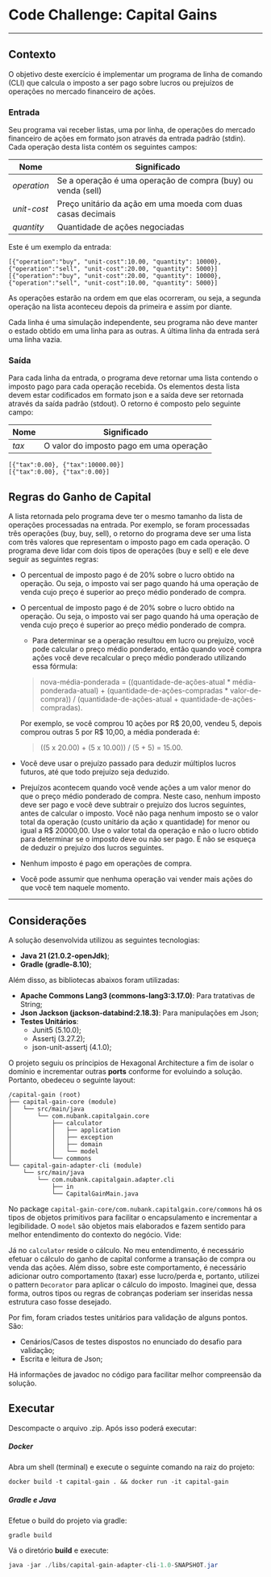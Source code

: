 # Code Challenge: Capital Gains

---

## Contexto

O objetivo deste exercício é implementar um programa de linha de comando (CLI) que calcula o imposto a ser
pago sobre lucros ou prejuízos de operações no mercado financeiro de ações.

### Entrada

Seu programa vai receber listas, uma por linha, de operações do mercado financeiro de ações em formato json através da entrada padrão (stdin). Cada
operação desta lista contém os seguintes campos:

| **Nome**    | **Significado**                                              |
|-------------|--------------------------------------------------------------|
| *operation* | Se a operação é uma operação de compra (buy) ou venda (sell) |
| *unit-cost* | Preço unitário da ação em uma moeda com duas casas decimais  |
| *quantity*  | Quantidade de ações negociadas                               |

Este é um exemplo da entrada:

```
[{"operation":"buy", "unit-cost":10.00, "quantity": 10000},
{"operation":"sell", "unit-cost":20.00, "quantity": 5000}]
[{"operation":"buy", "unit-cost":20.00, "quantity": 10000},
{"operation":"sell", "unit-cost":10.00, "quantity": 5000}]
```

As operações estarão na ordem em que elas ocorreram, ou seja, a segunda operação na lista aconteceu depois da primeira e assim por diante.

Cada linha é uma simulação independente, seu programa não deve manter o estado obtido em uma linha para as outras.
A última linha da entrada será uma linha vazia.

### Saída

Para cada linha da entrada, o programa deve retornar uma lista contendo o imposto pago para cada operação recebida.
Os elementos desta lista devem estar codificados em formato json e a saída deve ser retornada através da saída padrão (stdout). O retorno é composto
pelo seguinte campo:

| **Nome** | **Significado**                         |
|----------|-----------------------------------------|
| *tax*    | O valor do imposto pago em uma operação |

```
[{"tax":0.00}, {"tax":10000.00}]
[{"tax":0.00}, {"tax":0.00}]
```

## Regras do Ganho de Capital

A lista retornada pelo programa deve ter o mesmo tamanho da lista de operações processadas na entrada. Por exemplo, se foram processadas três
operações (buy, buy, sell), o retorno do programa deve ser uma lista com três valores que representam o imposto pago em cada
operação. O programa deve lidar com dois tipos de operações (buy e sell) e ele deve seguir as seguintes regras:

- O percentual de imposto pago é de 20% sobre o lucro obtido na operação. Ou seja, o imposto vai ser pago quando
  há uma operação de venda cujo preço é superior ao preço médio ponderado de compra.

- O percentual de imposto pago é de 20% sobre o lucro obtido na operação. Ou seja, o imposto vai ser pago quando há
  uma operação de venda cujo preço é superior ao preço médio ponderado de compra.
    - Para determinar se a operação resultou em lucro ou prejuízo, você pode calcular o preço médio
      ponderado, então quando você compra ações você deve recalcular o preço médio ponderado
      utilizando essa fórmula:

  > nova-média-ponderada = ((quantidade-de-ações-atual * média-ponderada-atual) + (quantidade-de-ações-compradas * valor-de-compra)) /
  (quantidade-de-ações-atual + quantidade-de-ações-compradas).

  Por exemplo, se você comprou 10 ações por R\$ 20,00, vendeu 5, depois comprou outras 5 por R\$ 10,00, a média ponderada é:
  > ((5 x 20.00) + (5 x 10.00)) / (5 + 5) = 15.00.

- Você deve usar o prejuízo passado para deduzir múltiplos lucros futuros, até que todo prejuízo seja deduzido.

- Prejuízos acontecem quando você vende ações a um valor menor do que o preço médio ponderado de compra. Neste caso, nenhum imposto deve ser pago e
  você deve subtrair o prejuízo dos lucros
  seguintes, antes de calcular o imposto. Você não paga nenhum imposto se o valor total da operação (custo unitário da ação x quantidade) for
  menor ou igual a R$ 20000,00. Use o valor total da operação e não o lucro obtido para determinar se o imposto deve ou não ser pago. E não se esqueça
  de deduzir o prejuízo dos lucros seguintes.

- Nenhum imposto é pago em operações de compra.

- Você pode assumir que nenhuma operação vai vender mais ações do que você tem naquele momento.

----

## Considerações

A solução desenvolvida utilizou as seguintes tecnologias:

- **Java 21 (21.0.2-openJdk)**;
- **Gradle (gradle-8.10)**;

Além disso, as bibliotecas abaixos foram utilizadas:

- **Apache Commons Lang3 (commons-lang3:3.17.0)**: Para tratativas de String;
- **Json Jackson (jackson-databind:2.18.3)**: Para manipulações em Json;
- **Testes Unitários**:
    - Junit5 (5.10.0);
    - Assertj (3.27.2);
    - json-unit-assertj (4.1.0);

O projeto seguiu os príncipios de Hexagonal Architecture a fim de isolar o domínio e incrementar outras **ports** conforme for evoluindo a solução.
Portanto, obedeceu o seguinte layout:

```
/capital-gain (root)
├── capital-gain-core (module)
│   └── src/main/java
│       └── com.nubank.capitalgain.core
│           ├── calculator
│           │   ├── application
│           │   ├── exception
│           │   ├── domain
│           │   └── model
│           └── commons
└── capital-gain-adapter-cli (module)
    └── src/main/java
        └── com.nubank.capitalgain.adapter.cli
            ├── in
            └── CapitalGainMain.java
```

No package `capital-gain-core/com.nubank.capitalgain.core/commons` há os tipos de objetos primitivos para facilitar o encapsulamento e incrementar a
legibilidade.
O `model` são objetos mais elaborados e fazem sentido para melhor entendimento do contexto do negócio. Vide:

Já no `calculator` reside o cálculo. No meu entendimento, é necessário efetuar o cálculo do ganho de capital conforme a transação
de compra ou venda das ações. Além disso, sobre este comportamento, é necessário adicionar outro comportamento (taxar) esse lucro/perda e, portanto,
utilizei o pattern `Decorator` para aplicar o cálculo
do imposto. Imaginei que, dessa forma, outros tipos ou regras de cobranças poderiam ser inseridas nessa estrutura caso fosse desejado.

Por fim, foram criados testes unitários para validação de alguns pontos. São:

- Cenários/Casos de testes dispostos no enunciado do desafio para validação;
- Escrita e leitura de Json;

Há informações de javadoc no código para facilitar melhor compreensão da solução.

## Executar

Descompacte o arquivo .zip. Após isso poderá executar:

##### Docker

Abra um shell (terminal) e execute o seguinte comando na raiz do projeto:

```dockerfile
docker build -t capital-gain . && docker run -it capital-gain
```

##### Gradle e Java

Efetue o build do projeto via gradle:

```groovy
gradle build
  ```

Vá o diretório **build** e execute:

```java
java -jar ./libs/capital-gain-adapter-cli-1.0-SNAPSHOT.jar
```
    